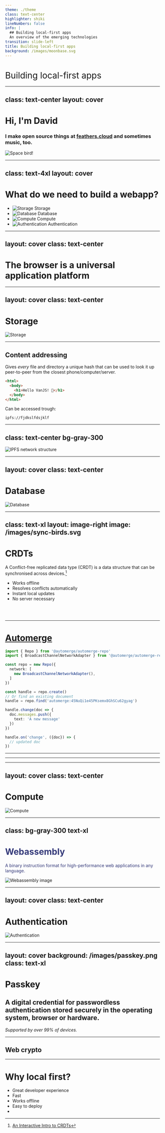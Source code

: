 ```yaml
---
theme: ./theme
class: text-center
highlighter: shiki
lineNumbers: false
info: |
  ## Building local-first apps
  An overview of the emerging technologies
transition: slide-left
title: Building local-first apps
background: /images/moonbase.svg
---
```


<h1 style="font-weight: 400;" class="m--40">Building local-first apps</h1>

---
class: text-center
layout: cover
---

# Hi, I'm David

### I make open source things at [feathers.cloud](https://feathers.cloud) and sometimes music, too.

<img src="/images/spacebird.svg" class="w-50 mx-a mt-4" alt="Space bird!" />

---
class: text-4xl
layout: cover
---

# What do we need to build a webapp?

<ul class="list-none">
  <li><img alt="Storage" src="images/storage.svg" class="w-15 inline" /> Storage</li>
  <li><img alt="Database" src="images/database.svg" class="w-15 inline" /> Database</li>
  <li><img alt="Compute" src="images/compute.svg" class="w-15 inline" /> Compute</li>
  <li><img alt="Authentication" src="images/authentication.svg" class="w-15 inline" /> Authentication</li>
</ul>

---
layout: cover
class: text-center
---

# The browser is a universal application platform

---
layout: cover
class: text-center
---

# Storage

<img alt="Storage" src="images/storage.svg" class="mx-a w-70" />

---

## Content addressing

Gives _every_ file and directory a unique hash that can be used to look it up peer-to-peer from the closest phone/computer/server.

```html
<html>
  <body>
    <h1>Hello VanJS! 👋</h1>
  </body>
</html>
```

Can be accessed trough:

```
ipfs://fjdkslfdsjklf
```

---
class: text-center bg-gray-300
---

![IPFS network structure](/images/http-vs-ipfs.png)

---
layout: cover
class: text-center
---

# Database

<img alt="Database" src="images/database.svg" class="mx-a w-70" />

---
class: text-xl
layout: image-right
image: /images/sync-birds.svg
---

# CRDTs

A Conflict-free replicated data type (CRDT) is a data structure that can be synchronised across devices.[^1]

- Works offline
- Resolves conflicts automatically
- Instant local updates
- No server necessary

<br>
<br>

[^1]: [An Interactive Intro to CRDTs](https://jakelazaroff.com/words/an-interactive-intro-to-crdts/)

---

# [Automerge](https://automerge.org/)

```ts
import { Repo } from '@automerge/automerge-repo'
import { BroadcastChannelNetworkAdapter } from '@automerge/automerge-repo-network-broadcastchannel'

const repo = new Repo({
  network: [
    new BroadcastChannelNetworkAdapter(),
  ]
})

const handle = repo.create() 
// Or find an existing document
handle = repo.find('automerge:45NuQi1e45PKsemx8GhSCu62gyag')

handle.change(doc => {
  doc.messages.push({
    text: 'A new message'
  })
})

handle.on('change', ({doc}) => {
  // updated doc
})
```

---

<QRCode />

---

<CRDTDemo />

---
layout: cover
class: text-center
---

# Compute

<img alt="Compute" src="images/compute.svg" class="mx-a w-70" />

---
class: bg-gray-300 text-xl
---

<h1 style="color: #343979;">Webassembly</h1>

<p style="color: #343979;">A binary instruction format for high-performance web applications in any language.</p>

<img src="/images/webassembly.png" alt="Webassembly image" />

---
layout: cover
class: text-center
---

# Authentication

<img alt="Authentication" src="images/authentication.svg" class="mx-a w-70" />

---
layout: cover
background: /images/passkey.png
class: text-xl
---

# Passkey

## A digital credential for passwordless authentication stored securely in the operating system, browser or hardware.

*Supported by over 99% of devices.*

---

## Web crypto

---

# Why local first?

- Great developer experience
- Fast
- Works offline
- Easy to deploy
-
